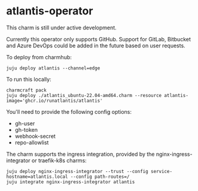 # atlantis-operator

This charm is still under active development.

Currently this operator only supports GitHub. Support for GitLab, Bitbucket and Azure DevOps could be added in the
future based on user requests.

To deploy from charmhub:

    juju deploy atlantis --channel=edge

To run this locally:

    charmcraft pack
    juju deploy ./atlantis_ubuntu-22.04-amd64.charm --resource atlantis-image='ghcr.io/runatlantis/atlantis'

You'll need to provide the following config options:

* gh-user
* gh-token
* webhook-secret
* repo-allowlist

The charm supports the ingress integration, provided by the nginx-ingress-integrator or traefik-k8s charms:

    juju deploy nginx-ingress-integrator --trust --config service-hostname=atlantis.local --config path-routes=/
    juju integrate nginx-ingress-integrator atlantis
